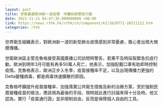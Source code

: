 ```yaml
---
layout: post
title: 世衛憂慮歐洲新一波疫情　呼籲採取緊急行動
date: 2021-11-21 04:47:36.000000000 +08:00
link: https://news.rthk.hk/rthk/ch/component/k2/1620771-20211121.htm
categories: rthk
---
```


世界衛生組織表示，對歐洲新一波的新型肺炎疫情感到非常憂慮，擔心會出現大規模傳播。

世衛歐洲區主管克魯格接受英國廣播公司訪問時警告，若果不及時採取緊急抗疫行動，歐洲到明年3月可能有再多50萬人死亡，他表示，加強配戴口罩有助即時控制疫情。克魯格表示，歐洲正步入冬季，疫苗接種率不足，以及出現傳播力更強的Delta變種病毒，都是病毒快速擴散的原因。

克魯格呼籲提升疫苗接種率、加強落實公共衛生措施及新的治療方案，至於強制民眾接種疫苗的做法，應該視為最後的手段，現時就此進行討論來得十分及時。他又認為，實行「疫苗通行證」並非限制自由，反而是保障個人自由的工具。
